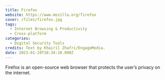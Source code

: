 ```yaml
---
title: Firefox
website: https://www.mozilla.org/firefox
cover: /files/firefox.jpg
tags:
  - Internet Browsing & Productivity
  - Cross-platform
categories:
  - Digital Security Tools
credits: Text by Khairil Zhafri/EngageMedia.
date: 2023-01-19T18:34:10.090Z
---
```

Firefox is an open-source web browser that protects the user’s privacy on the internet.